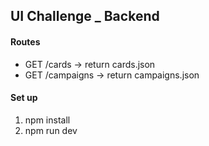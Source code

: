 ## UI Challenge _ Backend 

#### Routes 
* GET /cards -> return cards.json 
* GET /campaigns -> return campaigns.json 

#### Set up 
1. npm install 
2. npm run dev 